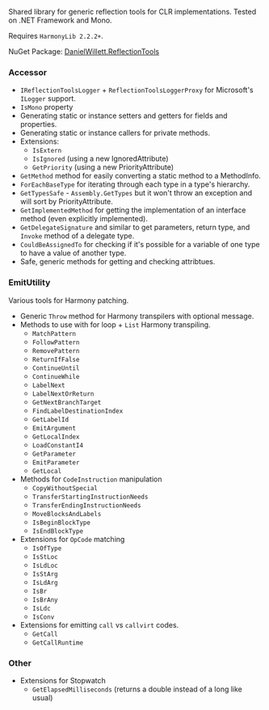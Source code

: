Shared library for generic reflection tools for CLR implementations. Tested on .NET Framework and Mono.

Requires `HarmonyLib 2.2.2+`.

NuGet Package: [DanielWillett.ReflectionTools](https://www.nuget.org/packages/DanielWillett.ReflectionTools)

### Accessor
* `IReflectionToolsLogger` + `ReflectionToolsLoggerProxy` for Microsoft's `ILogger` support.
* `IsMono` property
* Generating static or instance setters and getters for fields and properties.
* Generating static or instance callers for private methods.
* Extensions:
    * `IsExtern`
    * `IsIgnored` (using a new IgnoredAttribute)
    * `GetPriority` (using a new PriorityAttribute)
* `GetMethod` method for easily converting a static method to a MethodInfo.
* `ForEachBaseType` for iterating through each type in a type's hierarchy.
* `GetTypesSafe` - `Assembly.GetTypes` but it won't throw an exception and will sort by PriorityAttribute.
* `GetImplementedMethod` for getting the implementation of an interface method (even explicitly implemented).
* `GetDelegateSignature` and similar to get parameters, return type, and `Invoke` method of a delegate type.
* `CouldBeAssignedTo` for checking if it's possible for a variable of one type to have a value of another type.
* Safe, generic methods for getting and checking attribtues.

### EmitUtility
Various tools for Harmony patching.
* Generic `Throw` method for Harmony transpilers with optional message.
* Methods to use with for loop + `List` Harmony transpiling.
    * `MatchPattern`
    * `FollowPattern`
    * `RemovePattern`
    * `ReturnIfFalse`
    * `ContinueUntil`
    * `ContinueWhile`
    * `LabelNext`
    * `LabelNextOrReturn`
    * `GetNextBranchTarget`
    * `FindLabelDestinationIndex`
    * `GetLabelId`
    * `EmitArgument`
    * `GetLocalIndex`
    * `LoadConstantI4`
    * `GetParameter`
    * `EmitParameter`
    * `GetLocal`
* Methods for `CodeInstruction` manipulation
    * `CopyWithoutSpecial`
    * `TransferStartingInstructionNeeds`
    * `TransferEndingInstructionNeeds`
    * `MoveBlocksAndLabels`
    * `IsBeginBlockType`
    * `IsEndBlockType`
* Extensions for `OpCode` matching
    * `IsOfType`
    * `IsStLoc`
    * `IsLdLoc`
    * `IsStArg`
    * `IsLdArg`
    * `IsBr`
    * `IsBrAny`
    * `IsLdc`
    * `IsConv`
* Extensions for emitting `call` vs `callvirt` codes.
    * `GetCall`
    * `GetCallRuntime`

### Other
* Extensions for Stopwatch
    * `GetElapsedMilliseconds` (returns a double instead of a long like usual)
